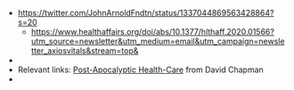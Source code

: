 - https://twitter.com/JohnArnoldFndtn/status/1337044869563428864?s=20
    - https://www.healthaffairs.org/doi/abs/10.1377/hlthaff.2020.01566?utm_source=newsletter&utm_medium=email&utm_campaign=newsletter_axiosvitals&stream=top&
- 
- Relevant links: [Post-Apocalyptic Health-Care](https://meaningness.com/metablog/post-apocalyptic-health-care) from David Chapman
- 
